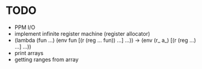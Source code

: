 # TODO

* PPM I/O
* implement infinite register machine (register allocator)
* (lambda (fun ...) (env fun [(r (reg ... fun)) ...] ...)) ->
  (env (r_ a_) [(r (reg ...) ...] ...))
* print arrays
* getting ranges from array
